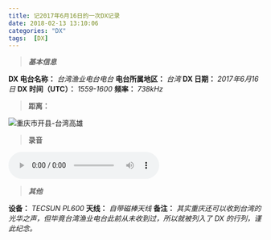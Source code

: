 ```yaml
---
title: 记2017年6月16日的一次DX记录
date: 2018-02-13 13:10:06
categories: "DX"
tags:  [DX]
---
```

> ***基本信息***

**DX 电台名称：** *台湾渔业电台电台*
**电台所属地区：** *台湾*
**DX 日期：** *2017年6月16日*
**DX 时间（UTC）：** *1559-1600*
**频率：** *738kHz*

<!--more-->

> **距离：**

![重庆市开县-台湾高雄](https://c.ibcl.us/DX-FRS_20170616/1.png "重庆市开县-台湾高雄")

> **录音**

<audio src="https://c.ibcl.us/DX-FRS_20170616/1.mp3" controls="controls"></audio>

> ***其他***

**设备：** *TECSUN PL600*
**天线：** *自带磁棒天线*
**备注：** *其实重庆还可以收到台湾的光华之声，但毕竟台湾渔业电台此前从未收到过，所以就被列入了 DX 的行列，谨此纪念。*